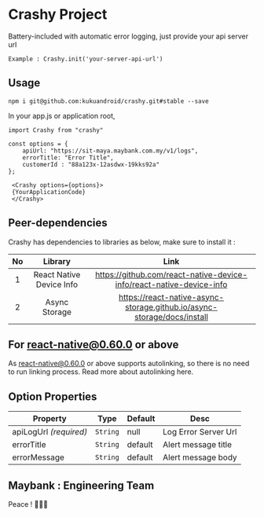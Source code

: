 # Crashy Project 

Battery-included with automatic error logging, just provide your api server url

```Example : Crashy.init('your-server-api-url')```

## Usage

``` npm i git@github.com:kukuandroid/crashy.git#stable --save ```

In your app.js or application root,
```
import Crashy from "crashy"

const options = {
    apiUrl: "https://sit-maya.maybank.com.my/v1/logs",
    errorTitle: "Error Title",
    customerId : "88a123x-12asdwx-19kks92a"
};
  
 <Crashy options={options}>
 {YourApplicationCode}
 </Crashy>
```

##  Peer-dependencies
Crashy has dependencies to libraries as below, make sure to install it :

| No | Library | Link |
| :---:   | :-: | :-: |
| 1 | React Native Device Info | https://github.com/react-native-device-info/react-native-device-info |
| 2 | Async Storage | https://react-native-async-storage.github.io/async-storage/docs/install |


## For react-native@0.60.0 or above

As react-native@0.60.0 or above supports autolinking, so there is no need to run linking process. Read more about autolinking here.


## Option Properties
Property | Type | Default | Desc
--- | --- | --- | ---
apiLogUrl *(required)* | `String` | null | Log Error Server Url
errorTitle  | `String` | default | Alert message title
errorMessage | `String` | default | Alert message body


## Maybank : Engineering Team

Peace ! ✌🏻🍻
